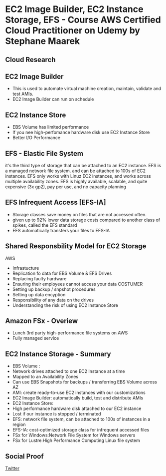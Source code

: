 
# EC2 Image Builder, EC2 Instance Storage, EFS - Course AWS Certified Cloud Practitioner on Udemy by Stephane Maarek


## Cloud Research
## EC2 Image Builder
- This is used to automate virtual machine creation, maintain, validate and test AMIs.
- EC2 Image Builder can run on schedule

## EC2 Instance Store
 - EBS Volume has limited performance 
 - If you nee high-perfomance hardware disk use EC2 Instance Store
 - Better I/O Performance
 
## EFS - Elastic File System 
 it's the third type of storage that can be attached to an EC2 instance.
EFS is a managed network file system. and can be attached to 100s of EC2 instances. EFS only works with Linuz EC2 instances, and works across multiple availability zones. EFS is highly available, scalable, and quite expensive (3x gp2), pay per use, and no capacity planning

## EFS Infrequent Access [EFS-IA]
- Storage classes save money on files that are not accessed often.
- given up to 92% lower data storage costs compared to another class of spikes, called the EFS standard
- EFS automatically transfers your files to EFS-IA

## Shared Responsbility Model for EC2 Storage 
AWS 
 - Infrastucture 
 - Replication fo data for EBS Volume & EFS Drives
 - Replacing faulty hardware 
 - Ensuring their employees cannot access your data
COSTUMER 
 - Setting up backup / snpshot procedures
 - Setting up data encyption
 - Responsibility of any data on the drives 
 - Understanding the risk of using EC2 Instance Store 

## Amazon FSx - Overiew 
- Lunch 3rd party high-performance file systems on AWS 
- Fully managed service

## EC2 Instance Storage - Summary 
- EBS Volume : 
 - Network drives attached to one EC2 Instance at a time 
 - Mapped to an Availability Zones 
 - Can use EBS Snapshots for backups / transferring EBS Volume across AZ 
- AMI: create ready-to-use EC2 instances with our customizations 
- EC2 Image Builder: automatically build, test and distribute AMIs 
- EC2 Instance Store: 
 - High performance hardware disk attached to our EC2 instance 
 - Lost if our instance is stopped / terminated 
- EFS: network file system, can be attached to 100s of instances in a region 
- EFS-IA: cost-optimized storage class for infrequent accessed files 
- FSx for Windows:Network File System for Windows servers 
- FSx for Lustre:High Performance Computing Linux file system 

 ## Social Proof


[Twitter](https://twitter.com/silvyameliaa_/status/1614775246288195584)
